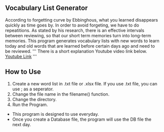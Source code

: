 ## Vocabulary List Generator
According to forgetting curve by Ebbinghous, what you learned disappears quickly as time goes by.
In order to avoid forgeting, we have to do repeatitions.
As stated by his research, there is an effective intervals between reviewing, so that our short term memories turn into long-term memories.
This program generates vocabulary lists with new words to learn today and old words that are learned before certain days ago and need to be reviewed.
'''
There is a short explanation Youtube video link below.
[Youtube Link](https://youtu.be/1qRMLY4hNPU)
'''
## How to Use
1. Create a new word list in .txt file or .xlsx file.
If you use .txt file, you can use ; as a seperator.
2. Change the file name in the filename() function.
3. Change the directory. 
4. Run the Program.

* This program is designed to use everyday.
* Once you create a Database file, the program will use the DB file the next day.
